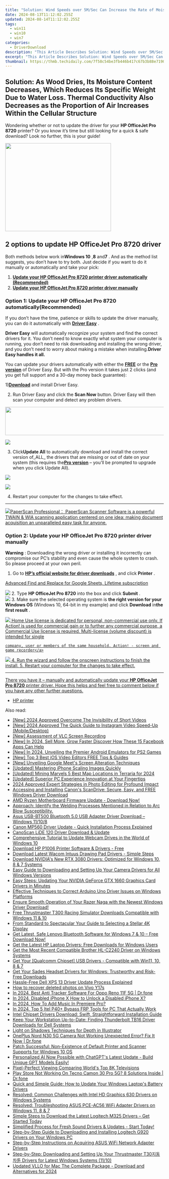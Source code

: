 ```yaml
---
title: "Solution: Wind Speeds over 5M/Sec Can Increase the Rate of Moisture Loss Through Evaporation, Leading to Uneven Drying, Surface Defects, and Reduced Strength in the Concrete."
date: 2024-08-13T11:12:02.255Z
updated: 2024-08-14T11:12:02.255Z
tags:
  - win11
  - win10
  - win7
categories:
  - DriverDownload
description: "This Article Describes Solution: Wind Speeds over 5M/Sec Can Increase the Rate of Moisture Loss Through Evaporation, Leading to Uneven Drying, Surface Defects, and Reduced Strength in the Concrete."
excerpt: "This Article Describes Solution: Wind Speeds over 5M/Sec Can Increase the Rate of Moisture Loss Through Evaporation, Leading to Uneven Drying, Surface Defects, and Reduced Strength in the Concrete."
thumbnail: https://thmb.techidaily.com/7f58c54be3fb446b417c67b3b88e71900b79dad1ab69f246e6dc4f6374786b65.jpg
---
```


## Solution: As Wood Dries, Its Moisture Content Decreases, Which Reduces Its Specific Weight Due to Water Loss. Thermal Conductivity Also Decreases as the Proportion of Air Increases Within the Cellular Structure

Wondering whether or not to update the driver for your **HP OfficeJet Pro 8720**  printer? Or you know it’s time but still looking for a quick & safe download? Look no further, this is your guide!

<!-- affiliate ads begin -->
<a href="https://getlyla.pxf.io/c/5597632/1455723/15391" target="_top" id="1455723"><img src="//a.impactradius-go.com/display-ad/15391-1455723" border="0" alt="" width="336" height="280"/></a><img height="0" width="0" src="https://imp.pxf.io/i/5597632/1455723/15391" style="position:absolute;visibility:hidden;" border="0" />
<!-- affiliate ads end -->
## 2 options to update HP OfficeJet Pro 8720 driver

 Both methods below work in**Windows 10** ,**8** and**7** .  And as the method list suggests, you don’t have to try both. Just decide if you want to do it manually or automatically and take your pick:

1. **[Update your HP OfficeJet Pro 8720 printer driver automatically (Recommended)](https://www.drivereasy.com/knowledge/hp-officejet-pro-8720-driver-download-update-for-windows/#O1)**
2. **[Update your HP OfficeJet Pro 8720 printer driver manually](https://tools.techidaily.com/drivereasy/download/)**

### Option 1: Update your HP OfficeJet Pro 8720 automatically(Recommended)

 If you don’t have the time, patience or skills to update the driver manually, you can do it automatically with **[Driver Easy](https://tools.techidaily.com/drivereasy/download/)**  .

**Driver Easy**   will automatically recognize your system and find the correct drivers for it. You don’t need to know exactly what system your computer is running, you don’t need to risk downloading and installing the wrong driver, and you don’t need to worry about making a mistake when installing.**Driver Easy handles it all.**

 You can update your drivers automatically with either the **[FREE](https://tools.techidaily.com/drivereasy/download/)**  or the **[Pro version](https://tools.techidaily.com/drivereasy/download/)**  of Driver Easy. But with the Pro version it takes just 2 clicks (and you get full support and a 30-day money back guarantee):

 1)[**Download**](https://tools.techidaily.com/drivereasy/download/) and install Driver Easy.

 2) Run Driver Easy and click the **Scan Now** button. Driver Easy will then scan your computer and detect any problem drivers.

<!-- affiliate ads begin -->
<a href="https://newchic.sjv.io/c/5597632/1659704/14420" target="_top" id="1659704"><img src="//a.impactradius-go.com/display-ad/14420-1659704" border="0" alt="" width="728" height="90"/></a><img height="0" width="0" src="https://imp.pxf.io/i/5597632/1659704/14420" style="position:absolute;visibility:hidden;" border="0" />
<!-- affiliate ads end -->
![](https://images.drivereasy.com/wp-content/uploads/2018/05/img_5afb955c3ee3c.jpg)

 3) Click**Update All** to automatically download and install the correct version of_ALL_ the drivers that are missing or out of date on your system (this requires the[**Pro version**](https://tools.techidaily.com/drivereasy/download/) – you’ll be prompted to upgrade when you click Update All).

<!-- affiliate ads begin -->
<a href="https://shop.systoolsgroup.com/affiliate.php?ACCOUNT=SYSTOOBY&AFFILIATE=108875&PATH=https%3A%2F%2Fwww.systoolsgroup.com%3FAFFILIATE%3D108875%26RESOURCE%3DSysTools%2BSQL%2BRecovery"><img src="https://www.systoolsgroup.com/box/sql-recovery.png" border="0"></a>
<!-- affiliate ads end -->
![](https://images.drivereasy.com/wp-content/uploads/2018/06/img_5b2a171125168.jpg)

4) Restart your computer for the changes to take effect.

---

<!-- affiliate ads begin -->
<a href="https://secure.2checkout.com/order/checkout.php?PRODS=37540879&QTY=1&AFFILIATE=108875&CART=1"><img src="https://paperscan.orpalis.com/img/content/You_prefer_to_use.png" border="0">PaperScan Professional： PaperScan Scanner Software is a powerful TWAIN & WIA scanning application centered on one idea: making document acquisition an unparalleled easy task for anyone.</a>
<!-- affiliate ads end -->
### Option 2: Update your HP OfficeJet Pro 8720 **printer**  driver manually

**Warning** : Downloading the wrong driver or installing it incorrectly can compromise our PC’s stability and even cause the whole system to crash. So please proceed at your own peril.

1. Go to **[HP’s official website for driver downloads](https://support.hp.com/hk-en/drivers)**  , and click **Printer** .  
<!-- affiliate ads begin -->
<a href="https://secure.2checkout.com/order/checkout.php?PRODS=4729642&QTY=1&AFFILIATE=108875&CART=1">Advanced Find and Replace for Google Sheets, Lifetime subscription</a>
<!-- affiliate ads end -->
![](https://images.drivereasy.com/wp-content/uploads/2018/06/img_5b17620c2da6d.jpg)
2. Type **HP OfficeJet Pro 8720** into the box and click **Submit** .  
![](https://images.drivereasy.com/wp-content/uploads/2018/06/img_5b2a01155946b.png)
3. Make sure the selected operating system is **the right version for your Windows OS** (Windows 10, 64-bit in my example) and click **Download** in**the first result** .  
<!-- affiliate ads begin -->
<a href="https://checkout.mirillis.com/order/checkout.php?PRODS=4704640&QTY=1&AFFILIATE=108875&CART=1"> <img src="https://secure.avangate.com/images/merchant/547a5a56d43f6d40f9a6a2f76501d013/products/1_mirillis_action_boxshot_store_1x.jpg" border="0">
	Home Use license is dedicated for personal, non-commercial use only. 
	If Action! is used for commercial gain or to further any commercial purpose, 
	a Commercial Use license is required. Multi-license (volume discount) is intended for single 
 
	company, user or members of the same household. Action! - screen and game recorder</a>
<!-- affiliate ads end -->
![](https://images.drivereasy.com/wp-content/uploads/2018/06/img_5b2a0206ca291.jpg)
4. Run the wizard and follow the onscreen instructions to finish the install.
5. Restart your computer for the changes to take effect.

---

 There you have it – manually and automatically update your **HP OfficeJet Pro 8720**  printer driver. Hope this helps and feel free to comment below if you have any other further questions.

* [HP printer](https://tools.techidaily.com/drivereasy/download/)

<ins class="adsbygoogle"
     style="display:block"
     data-ad-format="autorelaxed"
     data-ad-client="ca-pub-7571918770474297"
     data-ad-slot="1223367746"></ins>



<ins class="adsbygoogle"
     style="display:block"
     data-ad-client="ca-pub-7571918770474297"
     data-ad-slot="8358498916"
     data-ad-format="auto"
     data-full-width-responsive="true"></ins>

<span class="atpl-alsoreadstyle">Also read:</span>
<div><ul>
<li><a href="https://youtube-webster.techidaily.com/024-approved-overcome-the-invisibility-of-short-videos/"><u>[New] 2024 Approved  Overcome  The Invisibility of Short Videos</u></a></li>
<li><a href="https://instagram-video-files.techidaily.com/new-2024-approved-the-quick-guide-to-instagram-video-speed-up-mobiledesktop/"><u>[New] 2024 Approved  The Quick Guide to Instagram Video Speed-Up (Mobile/Desktop)</u></a></li>
<li><a href="https://screen-recording.techidaily.com/new-assessment-of-vlc-screen-recording/"><u>[New] Assessment of VLC Screen Recording</u></a></li>
<li><a href="https://facebook-video-recording.techidaily.com/new-in-2024-sell-more-grow-faster-discover-how-these-15-facebook-apps-can-help/"><u>[New] In 2024, Sell More, Grow Faster  Discover How These 15 Facebook Apps Can Help</u></a></li>
<li><a href="https://visual-screen-recording.techidaily.com/new-in-2024-unveiling-the-premier-android-emulators-for-ps2-games/"><u>[New] In 2024, Unveiling the Premier Android Emulators for PS2 Games</u></a></li>
<li><a href="https://facebook-video-footage.techidaily.com/new-top-3-best-ios-video-editors-free-tips-and-guides/"><u>[New] Top 3 Best iOS Video Editors  FREE Tips & Guides</u></a></li>
<li><a href="https://screen-video-capture.techidaily.com/new-unveiling-google-meets-screen-alteration-techniques/"><u>[New] Unveiling Google Meet's Screen Alteration Techniques</u></a></li>
<li><a href="https://extra-approaches.techidaily.com/updated-mastering-iphone-scaling-images-quickly/"><u>[Updated] Mastering iPhone  Scaling Images Quickly</u></a></li>
<li><a href="https://screen-capture.techidaily.com/updated-mining-marvels-5-best-map-locations-in-terraria-for-2024/"><u>[Updated] Mining Marvels  5 Best Map Locations in Terraria for 2024</u></a></li>
<li><a href="https://some-skills.techidaily.com/updated-superior-pc-experience-innovation-at-your-fingertips/"><u>[Updated] Superior PC Experience  Innovation at Your Fingertips</u></a></li>
<li><a href="https://some-techniques.techidaily.com/2024-approved-expert-strategies-in-photo-editing-for-profound-impact/"><u>2024 Approved  Expert Strategies in Photo Editing for Profound Impact</u></a></li>
<li><a href="https://hardware-updates.techidaily.com/accessing-and-installing-canons-scandrive-secure-easy-and-free-windows-driver-download/"><u>Accessing and Installing Canon's ScanDrive: Secure, Easy, and FREE Windows Driver Download</u></a></li>
<li><a href="https://hardware-updates.techidaily.com/1722974622026-amd-ryzen-motherboard-firmware-update-download-now/"><u>AMD Ryzen Motherboard Firmware Update - Download Now!</u></a></li>
<li><a href="https://hardware-updates.techidaily.com/approach-identify-the-welding-processes-mentioned-in-relation-to-arc-blow-susceptibility/"><u>Approach: Identify the Welding Processes Mentioned in Relation to Arc Blow Susceptibility.</u></a></li>
<li><a href="https://hardware-updates.techidaily.com/1722977998432-asus-usb-bt500-bluetooth-50-usb-adapter-driver-download-windows-11108/"><u>Asus USB-BT500 Bluetooth 5.0 USB Adapter Driver Download – Windows 11/10/8</u></a></li>
<li><a href="https://hardware-updates.techidaily.com/canon-mp560-driver-update-quick-installation-process-explained/"><u>Canon MP560 Driver Update - Quick Installation Process Explained</u></a></li>
<li><a href="https://hardware-updates.techidaily.com/canoscan-lide-120-driver-download-and-update/"><u>CanoScan LiDE 120 Driver Download & Update</u></a></li>
<li><a href="https://hardware-updates.techidaily.com/comprehensive-tutorial-to-update-webcam-drives-in-the-world-of-windows-10/"><u>Comprehensive Tutorial to Update Webcam Drives in the World of Windows 10</u></a></li>
<li><a href="https://hardware-updates.techidaily.com/download-hp-p1006-printer-software-and-drivers-free/"><u>Download HP P1006 Printer Software & Drivers - Free</u></a></li>
<li><a href="https://hardware-updates.techidaily.com/1722976641953-download-latest-wacom-intuus-drawing-pad-drivers-simple-steps/"><u>Download Latest Wacom Intuus Drawing Pad Drivers - Simple Steps</u></a></li>
<li><a href="https://hardware-updates.techidaily.com/download-nvidias-new-rtx-3080-drivers-optimized-for-windows-10-8-and-7-systems/"><u>Download NVIDIA's New RTX 3080 Drivers: Optimized for Windows 10, 8 & 7 Systems</u></a></li>
<li><a href="https://hardware-updates.techidaily.com/easy-guide-to-downloading-and-setting-up-your-camera-drivers-for-all-windows-versions/"><u>Easy Guide to Downloading and Setting Up Your Camera Drivers for All Windows Versions</u></a></li>
<li><a href="https://hardware-updates.techidaily.com/easy-steps-updating-your-nvidia-geforce-gtx-1660-graphics-card-drivers-in-minutes/"><u>Easy Steps: Updating Your NVIDIA GeForce GTX 1660 Graphics Card Drivers in Minutes</u></a></li>
<li><a href="https://hardware-updates.techidaily.com/effective-techniques-to-correct-arduino-uno-driver-issues-on-windows-platforms/"><u>Effective Techniques to Correct Arduino Uno Driver Issues on Windows Platforms</u></a></li>
<li><a href="https://hardware-updates.techidaily.com/1722960833822-ensure-smooth-operation-of-your-razer-naga-with-the-newest-windows-driver-download/"><u>Ensure Smooth Operation of Your Razer Naga with the Newest Windows Driver Download!</u></a></li>
<li><a href="https://hardware-updates.techidaily.com/free-thrustmaster-t300-racing-simulator-downloads-compatible-with-windows-11-and-10/"><u>Free Thrustmaster T300 Racing Simulator Downloads Compatible with Windows 11 & 10</u></a></li>
<li><a href="https://extra-lessons.techidaily.com/from-standard-to-spectacular-your-guide-to-selecting-a-stellar-4k-display/"><u>From Standard to Spectacular  Your Guide to Selecting a Stellar 4K Display</u></a></li>
<li><a href="https://hardware-updates.techidaily.com/get-latest-safe-lenovo-bluetooth-software-for-windows-7-and-10-free-download-now/"><u>Get Latest, Safe Lenovo Bluetooth Software for Windows 7 & 10 – Free Download Now!</u></a></li>
<li><a href="https://hardware-updates.techidaily.com/get-the-latest-hp-laptop-drivers-free-downloads-for-windows-users/"><u>Get the Latest HP Laptop Drivers: Free Downloads for Windows Users</u></a></li>
<li><a href="https://hardware-updates.techidaily.com/get-the-most-recent-compatible-brother-hl-c2240-driver-on-windows-systems/"><u>Get the Most Recent Compatible Brother HL-C2240 Driver on Windows Systems</u></a></li>
<li><a href="https://hardware-updates.techidaily.com/get-your-qualcomm-chipset-usb-drivers-compatible-with-win11-10-8-and-7/"><u>Get Your [Qualcomm Chipset] USB Drivers - Compatible with Win11, 10, 8 & 7</u></a></li>
<li><a href="https://hardware-updates.techidaily.com/get-your-sades-headset-drivers-for-windows-trustworthy-and-risk-free-downloads/"><u>Get Your Sades Headset Drivers for Windows: Trustworthy and Risk-Free Downloads</u></a></li>
<li><a href="https://hardware-updates.techidaily.com/hassle-free-dell-xps-13-driver-update-process-explained/"><u>Hassle-Free Dell XPS 13 Driver Update Process Explained</u></a></li>
<li><a href="https://blog-min.techidaily.com/how-to-recover-deleted-photos-on-vivo-y17s-by-stellar-photo-recovery-android-mobile-photo-recover/"><u>How to recover deleted photos on Vivo Y17s</u></a></li>
<li><a href="https://android-location-track.techidaily.com/in-2024-best-anti-tracker-software-for-oppo-reno-11f-5g-drfone-by-drfone-virtual-android/"><u>In 2024, Best Anti Tracker Software For Oppo Reno 11F 5G | Dr.fone</u></a></li>
<li><a href="https://ios-unlock.techidaily.com/in-2024-disabled-iphone-x-how-to-unlock-a-disabled-iphone-x-by-drfone-ios/"><u>In 2024, Disabled iPhone X How to Unlock a Disabled iPhone X?</u></a></li>
<li><a href="https://some-techniques.techidaily.com/in-2024-how-to-add-music-in-premiere-pro/"><u>In 2024, How To Add Music In Premiere Pro?</u></a></li>
<li><a href="https://bypass-frp.techidaily.com/in-2024-top-5-itel-p40plus-bypass-frp-tools-for-pc-that-actually-work-by-drfone-android/"><u>In 2024, Top 5 Itel P40+ Bypass FRP Tools for PC That Actually Work</u></a></li>
<li><a href="https://hardware-updates.techidaily.com/intel-chipset-drivers-download-swift-straightforward-installation-guide/"><u>Intel Chipset Drivers Download: Swift, Straightforward Installation Guide</u></a></li>
<li><a href="https://hardware-updates.techidaily.com/keep-your-workstation-up-to-date-finding-thunderbolt-tb16-driver-downloads-for-dell-systems/"><u>Keep Your Workstation Up-to-Date: Finding Thunderbolt TB16 Driver Downloads for Dell Systems</u></a></li>
<li><a href="https://extra-information.techidaily.com/light-on-shadows-techniques-for-depth-in-illustrator/"><u>Light on Shadows  Techniques for Depth in Illustrator</u></a></li>
<li><a href="https://fix-guide.techidaily.com/oneplus-nord-n30-5g-camera-not-working-unexpected-error-fix-it-now-drfone-by-drfone-fix-android-problems-fix-android-problems/"><u>OnePlus Nord N30 5G Camera Not Working Unexpected Error? Fix It Now | Dr.fone</u></a></li>
<li><a href="https://hardware-updates.techidaily.com/patch-successful-non-existence-of-default-printer-and-scanner-supports-for-windows-10-os/"><u>Patch Successful: Non-Existence of Default Printer and Scanner Supports for Windows 10 OS</u></a></li>
<li><a href="https://tech-revival.techidaily.com/personalized-ai-now-possible-with-chatgpts-latest-update-build-unique-gpt-models-easily/"><u>Personalized AI Now Possible with ChatGPT's Latest Update - Build Unique GPT Models Easily!</u></a></li>
<li><a href="https://extra-lessons.techidaily.com/pixel-perfect-viewing-comparing-worlds-top-8k-televisions/"><u>Pixel-Perfect Viewing  Comparing World's Top 8K Televisions</u></a></li>
<li><a href="https://howto.techidaily.com/play-store-not-working-on-tecno-camon-30-pro-5g-8-solutions-inside-drfone-by-drfone-fix-android-problems-fix-android-problems/"><u>Play Store Not Working On Tecno Camon 30 Pro 5G? 8 Solutions Inside | Dr.fone</u></a></li>
<li><a href="https://hardware-updates.techidaily.com/quick-and-simple-guide-how-to-update-your-windows-laptops-battery-drivers/"><u>Quick and Simple Guide: How to Update Your Windows Laptop's Battery Drivers</u></a></li>
<li><a href="https://hardware-updates.techidaily.com/resolved-common-challenges-with-intel-hd-graphics-630-drivers-on-windows-systems/"><u>Resolved: Common Challenges with Intel HD Graphics 630 Drivers on Windows Systems</u></a></li>
<li><a href="https://hardware-updates.techidaily.com/resolved-troubleshooting-asus-pce-ac56-wifi-adapter-drivers-on-windows-11-8-and-7/"><u>Resolved: Troubleshooting ASUS PCE-AC56 WiFi Adapter Drivers on Windows 11, 8 & 7</u></a></li>
<li><a href="https://hardware-updates.techidaily.com/1722976747082-simple-steps-to-download-the-latest-logitech-m325-drivers-get-started-today/"><u>Simple Steps to Download the Latest Logitech M325 Drivers – Get Started Today</u></a></li>
<li><a href="https://hardware-updates.techidaily.com/simplified-process-for-fresh-sound-drivers-and-updates-start-today/"><u>Simplified Process for Fresh Sound Drivers & Updates - Start Today!</u></a></li>
<li><a href="https://hardware-updates.techidaily.com/step-by-step-guide-to-downloading-and-installing-logitech-g920-drivers-on-your-windows-pc/"><u>Step-by-Step Guide to Downloading and Installing Logitech G920 Drivers on Your Windows PC</u></a></li>
<li><a href="https://hardware-updates.techidaily.com/step-by-step-instructions-on-acquiring-asus-wifi-network-adapter-drivers/"><u>Step-by-Step Instructions on Acquiring ASUS WiFi Network Adapter Drivers</u></a></li>
<li><a href="https://hardware-updates.techidaily.com/step-by-step-downloading-and-setting-up-your-thrustmaster-t30-drivers-for-latest-windows-systems-1110/"><u>Step-by-Step: Downloading and Setting Up Your Thrustmaster T30지동차툰 Drivers for Latest Windows Systems (11/10)</u></a></li>
<li><a href="https://smart-video-editing.techidaily.com/updated-vllo-for-mac-the-complete-package-download-and-alternatives-for-2024/"><u>Updated VLLO for Mac The Complete Package - Download and Alternatives for 2024</u></a></li>
</ul></div>
